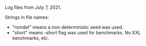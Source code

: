 Log files from July 7, 2021.

Strings in file names:
- "nondet" means a non-deterministic seed was used.
- "short" means -short flag was used for benchmarks.  No XXL benchmarks, etc.
